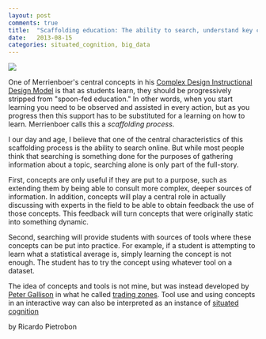 ```yaml
---
layout: post
comments: true
title:  "Scaffolding education: The ability to search, understand key concepts and play with field-specific tools"
date:   2013-08-15
categories: situated_cognition, big_data
---
```


![](http://blog.emints.org/wp-content/uploads/2011/09/Scaffolding_Berlin.jpg)

One of Merrienboer's central concepts in his [Complex Design Instructional Design Model](http://www.amazon.com/Steps-Complex-Learning-Four-Component-ebook/dp/B009WMBP7O/ref=sr_1_1_title_1_kin?s=books&ie=UTF8&qid=1376578242&sr=1-1) is that as students learn, they should be progressively stripped from "spoon-fed education." In other words, when you start learning you need to be observed and assisted in every action, but as you progress then this support has to be substituted for a learning on how to learn. Merrienboer calls this a *scaffolding process*.

I our day and age, I believe that one of the central characteristics of this scaffolding process is the ability to search online. But while most people think that searching is something done for the purposes of gathering information about a topic, searching alone is only part of the full-story. 

First, concepts are only useful if they are put to a purpose, such as extending them by being able to consult more complex, deeper sources of information. In addition, concepts will play a central role in actually discussing with experts in the field to be able to obtain feedback the use of those concepts. This feedback will turn concepts that were originally static into something dynamic.

Second, searching will provide students with sources of tools where these concepts can be put into practice. For example, if a student is attempting to learn what a statistical average is, simply learning the concept is not enough. The student has to try the concept using whatever tool on a dataset. 

The idea of concepts and tools is not mine, but was instead developed by [Peter Gallison](http://www.fas.harvard.edu/~hsdept/bios/galison.html) in what he called [trading zones](http://en.wikipedia.org/wiki/Trading_zones). Tool use and using concepts in an interactive way can also be interpreted as an instance of [situated cognition](http://en.wikipedia.org/wiki/Situated_cognition)

by Ricardo Pietrobon
